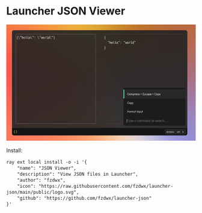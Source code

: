 # Launcher JSON Viewer

![img.png](https://raw.githubusercontent.com/fzdwx/assets/main/assets/1705139225215461)

Install:
```shell
ray ext local install -o -i '{
    "name": "JSON Viewer",
    "description": "View JSON files in Launcher",
    "author": "fzdwx",
    "icon": "https://raw.githubusercontent.com/fzdwx/launcher-json/main/public/logo.svg",
    "github": "https://github.com/fzdwx/launcher-json"
}'
```
